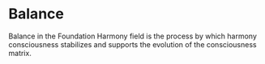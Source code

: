 # Balance

Balance in the Foundation Harmony field is the process by which harmony consciousness stabilizes and supports the evolution of the consciousness matrix. 